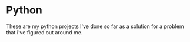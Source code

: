 # Python
These are my python projects I've done so far as a solution for a problem that i've figured out around me.
